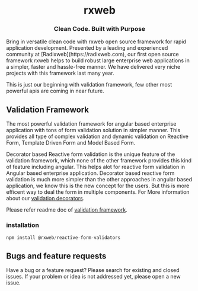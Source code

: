 <h1 align="center">rxweb</h1>
<h3 align="center">Clean Code. Built with Purpose</h3>
Bring in versatile clean code with rxweb open source framework for rapid application development. Presented by a leading and experienced community at [Radixweb](https://radixweb.com), our first open source framework rxweb helps to build robust large enterprise web applications in a simpler, faster and hassle-free manner. We have delivered very niche projects with this framework last many year. 

This is just our beginning with validation framework, few other most powerful apis are coming in near future.

## Validation Framework
The most powerful validation framework for angular based enterprise application with tons of form validation solution in simpler manner. This provides all type of complex validation and dynamic validation on Reactive Form, Template Driven Form and Model Based Form. 

Decorator based Reactive form validation is the unique feature of the validation framework, which none of the other framework provides this kind of feature including angular. This helps alot for reactive form validation in Angular based enterprise application. Decorator based reactive form validation is much more simpler than the other approaches in angular based application, we know this is the new concept for the users. But this is more efficent way to deal the form in multiple components. For More information about our [validation decorators](https://rxweb.io/validation-decorators/alpha).

Please refer readme doc of [validation framework](https://github.com/rxweb/rxweb/tree/master/packages/reactive-form-validators#rxweb). 

### installation
```js
npm install @rxweb/reactive-form-validators
```

## Bugs and feature requests
Have a bug or a feature request? Please search for existing and closed issues. If your problem or idea is not addressed yet, please open a new issue.

